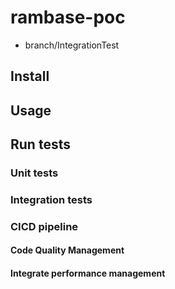 # rambase-poc

- branch/IntegrationTest


## Install

## Usage

## Run tests

### Unit tests

### Integration tests

### CICD pipeline

#### Code Quality Management

#### Integrate performance management




